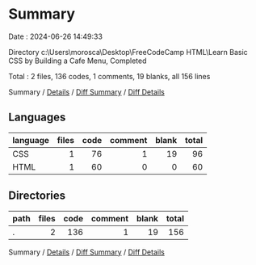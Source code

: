 # Summary

Date : 2024-06-26 14:49:33

Directory c:\\Users\\morosca\\Desktop\\FreeCodeCamp HTML\\Learn Basic CSS by Building a Cafe Menu, Completed

Total : 2 files,  136 codes, 1 comments, 19 blanks, all 156 lines

Summary / [Details](details.md) / [Diff Summary](diff.md) / [Diff Details](diff-details.md)

## Languages
| language | files | code | comment | blank | total |
| :--- | ---: | ---: | ---: | ---: | ---: |
| CSS | 1 | 76 | 1 | 19 | 96 |
| HTML | 1 | 60 | 0 | 0 | 60 |

## Directories
| path | files | code | comment | blank | total |
| :--- | ---: | ---: | ---: | ---: | ---: |
| . | 2 | 136 | 1 | 19 | 156 |

Summary / [Details](details.md) / [Diff Summary](diff.md) / [Diff Details](diff-details.md)